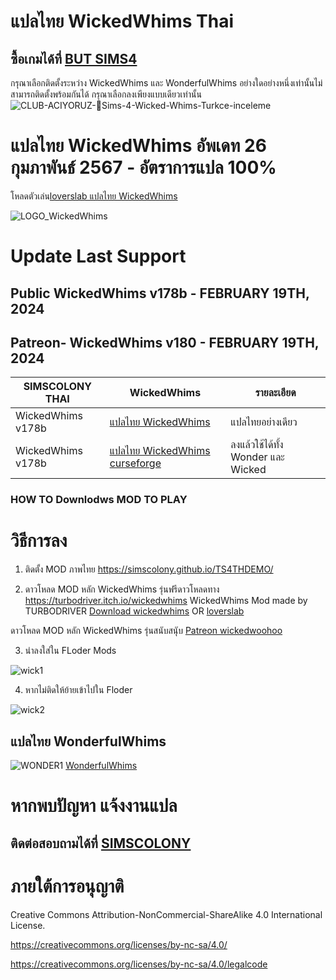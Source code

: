 
# แปลไทย WickedWhims Thai
## ซื้อเกมได้ที่ [BUT SIMS4](https://www.cdkeys.com/pc/games/the-sims-4-standard-edition-pc-cd-key-origin?mw_aref=simscolony)

กรุณาเลือกติดตั้งระหว่าง WickedWhims และ WonderfulWhims อย่างใดอย่างหนึ่งเท่านั้นไม่สามารถติดตั้งพร้อมกันได้
กรุณาเลือกลงเพียงแบบเดียวเท่านั้น
![CLUB-ACIYORUZ-💓Sims-4-Wicked-Whims-Turkce-inceleme](https://user-images.githubusercontent.com/13219372/127035913-4855b0af-ebc4-4239-9b25-57c0f2bb4267.jpg)


# แปลไทย WickedWhims อัพเดท 26 กุมภาพันธ์ 2567 - อัตราการแปล 100%
โหลดตัวเล่น[loverslab แปลไทย WickedWhims](https://www.loverslab.com/files/file/5755-sims-4-wickedwhims-thai-support-wickedwhims-v167c-18-december-2021/)


![LOGO_WickedWhims](https://img.itch.zone/aW1nLzMzMDExODAucG5n/original/mSNqg3.png)
# Update Last Support 
## Public WickedWhims v178b - FEBRUARY 19TH, 2024
## Patreon- WickedWhims v180 - FEBRUARY 19TH, 2024

| SIMSCOLONY THAI| WickedWhims|รายละเอียด|
| ------------- | ------------- | ------------- |
| WickedWhims v178b | [แปลไทย WickedWhims ]()  |แปลไทยอย่างเดียว|
| WickedWhims v178b | [แปลไทย WickedWhims curseforge](https://www.curseforge.com/sims4/mods/wonderfulwhims-thai-translation)| ลงแล้วใช้ได้ทั้ง Wonder และ Wicked|


### HOW TO Downlodws MOD TO PLAY

# วิธีการลง
1. ติดตั้ง MOD ภาพไทย
https://simscolony.github.io/TS4THDEMO/

2. ดาวโหลด MOD หลัก WickedWhims  รุ่นฟรีดาวโหลดทาง
https://turbodriver.itch.io/wickedwhims
WickedWhims Mod made by TURBODRIVER   [Download wickedwhims](https://wickedwhimsmod.com/download/) OR
[loverslab](https://www.loverslab.com/files/file/5755-sims-4-thai-translation-for-wickedwhims-435140c-16-april-2019/)


ดาวโหลด MOD หลัก WickedWhims  รุ่นสนับสนุับ
[Patreon wickedwoohoo](https://www.patreon.com/wickedwoohoo)


3. นำลงใส่ใน FLoder Mods

![wick1](https://images2.imgbox.com/13/a1/kwvL8UYq_o.jpg)

4. หากไม่ติดให้ย้ายเข้าไปใน Floder

![wick2](https://user-images.githubusercontent.com/13219372/127035833-41096a39-6cce-4852-8207-d3f88aae143a.jpg)



## แปลไทย WonderfulWhims

![WONDER1](https://img.itch.zone/aW1nLzQyNjc4NDEucG5n/original/bivTAu.png)
[WonderfulWhims](https://simscolony.github.io/WonderfulWhims_Traditional_THAI)


# หากพบปัญหา แจ้งงานแปล
## ติดต่อสอบถามได้ที่ [SIMSCOLONY](https://www.facebook.com/SimsColony/)

# ภายใต้การอนุญาติ 

Creative Commons Attribution-NonCommercial-ShareAlike 4.0 International License.

https://creativecommons.org/licenses/by-nc-sa/4.0/

https://creativecommons.org/licenses/by-nc-sa/4.0/legalcode

